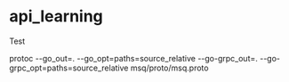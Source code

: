 # api_learning

Test

protoc --go_out=. --go_opt=paths=source_relative --go-grpc_out=. --go-grpc_opt=paths=source_relative msq/proto/msq.proto
